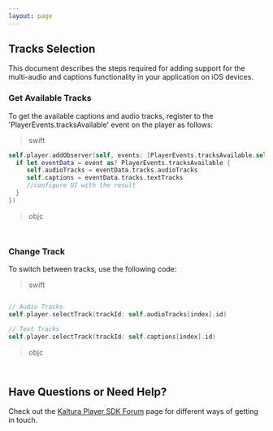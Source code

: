 ```yaml
---
layout: page
---
```


## Tracks Selection

This document describes the steps required for adding support for the multi-audio and captions functionality in your application on iOS devices.

### Get Available Tracks

To get the available captions and audio tracks, register to the 'PlayerEvents.tracksAvailable' event on the player as follows:

>swift

```swift
self.player.addObserver(self, events: [PlayerEvents.tracksAvailable.self], block: { (event: Any) -> Void in
  if let eventData = event as? PlayerEvents.tracksAvailable {
     self.audioTracks = eventData.tracks.audioTracks
     self.captions = eventData.tracks.textTracks
     //configure UI with the result
  }
})

```
>objc

```objc


```

### Change Track

To switch between tracks, use the following code:

>swift

```swift

// Audio Tracks
self.player.selectTrack(trackId: self.audioTracks[index].id)

// Text Tracks
self.player.selectTrack(trackId: self.captions[index].id)

```
>objc

```objc


```

## Have Questions or Need Help?

Check out the [Kaltura Player SDK Forum](https://forum.kaltura.org/c/playkit) page for different ways of getting in touch.
